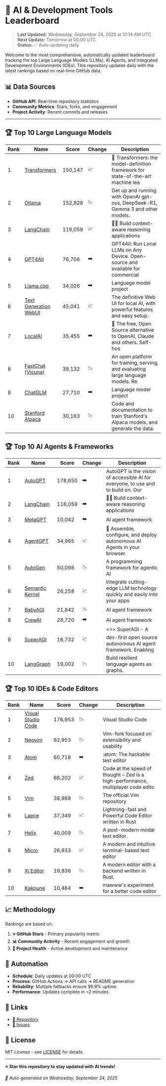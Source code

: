 # 🚀 AI & Development Tools Leaderboard

> **Last Updated:** Wednesday, September 24, 2025 at 01:14 AM UTC  
> **Next Update:** Tomorrow at 00:00 UTC  
> **Status:** ✅ Auto-updating daily

Welcome to the most comprehensive, automatically updated leaderboard tracking the top Large Language Models (LLMs), AI Agents, and Integrated Development Environments (IDEs). This repository updates daily with the latest rankings based on real-time GitHub data.

## 📊 Data Sources

- **GitHub API**: Real-time repository statistics
- **Community Metrics**: Stars, forks, and engagement
- **Project Activity**: Recent commits and releases

---

## 🏆 Top 10 Large Language Models

| Rank | Name | Score | Change | Description |
|------|------|-------|--------|-------------|
| 1 | [Transformers](https://github.com/huggingface/transformers) | 150,147 | 📈 | 🤗 Transformers: the model-definition framework for state-of-the-art machine lea |
| 2 | [Ollama](https://github.com/ollama/ollama) | 152,929 | 📉 | Get up and running with OpenAI gpt-oss, DeepSeek-R1, Gemma 3 and other models. |
| 3 | [LangChain](https://github.com/langchain-ai/langchain) | 116,059 | 📈 | 🦜🔗 Build context-aware reasoning applications |
| 4 | [GPT4All](https://github.com/nomic-ai/gpt4all) | 76,706 | ➡️ | GPT4All: Run Local LLMs on Any Device. Open-source and available for commercial  |
| 5 | [Llama.cpp](https://github.com/ggerganov/llama.cpp) | 34,026 | ➡️ | Language model project |
| 6 | [Text Generation WebUI](https://github.com/oobabooga/text-generation-webui) | 45,041 | 📈 | The definitive Web UI for local AI, with powerful features and easy setup. |
| 7 | [LocalAI](https://github.com/mudler/LocalAI) | 35,455 | ➡️ | :robot: The free, Open Source alternative to OpenAI, Claude and others. Self-hos |
| 8 | [FastChat (Vicuna)](https://github.com/lm-sys/FastChat) | 39,132 | 📉 | An open platform for training, serving, and evaluating large language models. Re |
| 9 | [ChatGLM](https://github.com/THUDM/ChatGLM-6B) | 27,710 | ➡️ | Language model project |
| 10 | [Stanford Alpaca](https://github.com/tatsu-lab/stanford_alpaca) | 30,163 | 📉 | Code and documentation to train Stanford's Alpaca models, and generate the data. |



## 🏆 Top 10 AI Agents & Frameworks

| Rank | Name | Score | Change | Description |
|------|------|-------|--------|-------------|
| 1 | [AutoGPT](https://github.com/Significant-Gravitas/AutoGPT) | 178,650 | ➡️ | AutoGPT is the vision of accessible AI for everyone, to use and to build on. Our |
| 2 | [LangChain](https://github.com/langchain-ai/langchain) | 116,059 | ➡️ | 🦜🔗 Build context-aware reasoning applications |
| 3 | [MetaGPT](https://github.com/geekan/MetaGPT) | 10,042 | ➡️ | AI agent framework |
| 4 | [AgentGPT](https://github.com/reworkd/AgentGPT) | 34,965 | 📈 | 🤖 Assemble, configure, and deploy autonomous AI Agents in your browser. |
| 5 | [AutoGen](https://github.com/microsoft/autogen) | 50,098 | 📉 | A programming framework for agentic AI |
| 6 | [Semantic Kernel](https://github.com/microsoft/semantic-kernel) | 26,258 | 📈 | Integrate cutting-edge LLM technology quickly and easily into your apps |
| 7 | [BabyAGI](https://github.com/yoheinakajima/babyagi) | 21,842 | 📉 | AI agent framework |
| 8 | [CrewAI](https://github.com/joaomdmoura/crewAI) | 28,720 | ➡️ | AI agent framework |
| 9 | [SuperAGI](https://github.com/TransformerOptimus/SuperAGI) | 16,732 | 📈 | <⚡️> SuperAGI - A dev-first open source autonomous AI agent framework. Enabling  |
| 10 | [LangGraph](https://github.com/langchain-ai/langgraph) | 19,002 | 📉 | Build resilient language agents as graphs. |



## 🏆 Top 10 IDEs & Code Editors

| Rank | Name | Score | Change | Description |
|------|------|-------|--------|-------------|
| 1 | [Visual Studio Code](https://github.com/microsoft/vscode) | 176,953 | 📉 | Visual Studio Code |
| 2 | [Neovim](https://github.com/neovim/neovim) | 92,953 | 📉 | Vim-fork focused on extensibility and usability |
| 3 | [Atom](https://github.com/atom/atom) | 60,718 | ➡️ | :atom: The hackable text editor |
| 4 | [Zed](https://github.com/zed-industries/zed) | 66,202 | 📈 | Code at the speed of thought – Zed is a high-performance, multiplayer code edito |
| 5 | [Vim](https://github.com/vim/vim) | 38,968 | 📉 | The official Vim repository |
| 6 | [Lapce](https://github.com/lapce/lapce) | 37,349 | 📈 | Lightning-fast and Powerful Code Editor written in Rust |
| 7 | [Helix](https://github.com/helix-editor/helix) | 40,009 | 📉 | A post-modern modal text editor. |
| 8 | [Micro](https://github.com/zyedidia/micro) | 26,933 | 📈 | A modern and intuitive terminal-based text editor |
| 9 | [Xi Editor](https://github.com/xi-editor/xi-editor) | 19,836 | 📉 | A modern editor with a backend written in Rust. |
| 10 | [Kakoune](https://github.com/mawww/kakoune) | 10,464 | ➡️ | mawww's experiment for a better code editor |



## 📈 Methodology

Rankings are based on:

1. **⭐ GitHub Stars** - Primary popularity metric
2. **📊 Community Activity** - Recent engagement and growth
3. **🔄 Project Health** - Active development and maintenance

## 🤖 Automation

- **Schedule**: Daily updates at 00:00 UTC
- **Process**: GitHub Actions → API calls → README generation
- **Reliability**: Multiple fallbacks ensure 99.9% uptime
- **Performance**: Updates complete in ~2 minutes

## 🔗 Links

- [📝 Repository](https://github.com/yourusername/llm-leaderboard-tracker)
- [🐛 Issues](https://github.com/yourusername/llm-leaderboard-tracker/issues)

## 📄 License

MIT License - see [LICENSE](LICENSE) for details.

---

**⭐ Star this repository to stay updated with AI trends!**

*🤖 Auto-generated on Wednesday, September 24, 2025*

<!-- Last update: 2025-09-24T01:14:38.695Z -->
